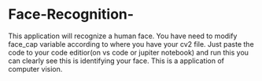 # Face-Recognition-
This application will recognize a human face.
You have need to modify face_cap variable according to where you have your cv2 file.
Just paste the code to your code editior(on vs code or jupiter notebook) and run this you can clearly see this is identifying your face.
This is a application of computer vision.
